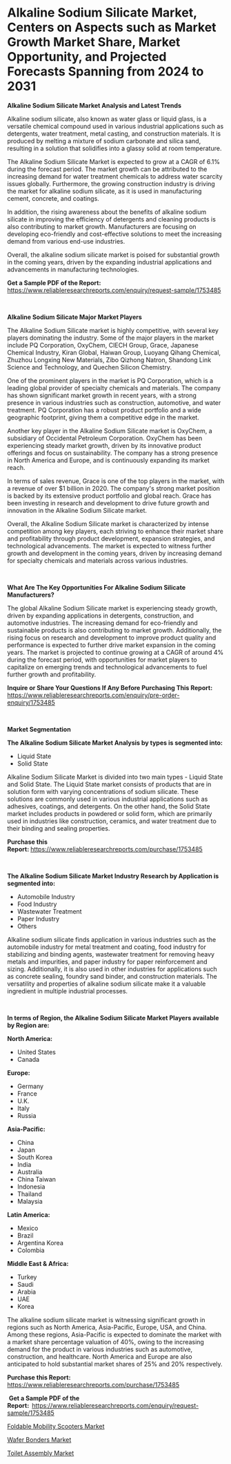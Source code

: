 <p><h1>Alkaline Sodium Silicate Market, Centers on Aspects such as Market Growth Market Share, Market Opportunity, and Projected Forecasts Spanning from 2024 to 2031</h1></p><p><strong>Alkaline Sodium Silicate Market Analysis and Latest Trends</strong></p>
<p><p>Alkaline sodium silicate, also known as water glass or liquid glass, is a versatile chemical compound used in various industrial applications such as detergents, water treatment, metal casting, and construction materials. It is produced by melting a mixture of sodium carbonate and silica sand, resulting in a solution that solidifies into a glassy solid at room temperature.</p><p>The Alkaline Sodium Silicate Market is expected to grow at a CAGR of 6.1% during the forecast period. The market growth can be attributed to the increasing demand for water treatment chemicals to address water scarcity issues globally. Furthermore, the growing construction industry is driving the market for alkaline sodium silicate, as it is used in manufacturing cement, concrete, and coatings.</p><p>In addition, the rising awareness about the benefits of alkaline sodium silicate in improving the efficiency of detergents and cleaning products is also contributing to market growth. Manufacturers are focusing on developing eco-friendly and cost-effective solutions to meet the increasing demand from various end-use industries.</p><p>Overall, the alkaline sodium silicate market is poised for substantial growth in the coming years, driven by the expanding industrial applications and advancements in manufacturing technologies.</p></p>
<p><strong>Get a Sample PDF of the Report:&nbsp;</strong> <a href="https://www.reliableresearchreports.com/enquiry/request-sample/1753485">https://www.reliableresearchreports.com/enquiry/request-sample/1753485</a></p>
<p>&nbsp;</p>
<p><strong>Alkaline Sodium Silicate Major Market Players</strong></p>
<p><p>The Alkaline Sodium Silicate market is highly competitive, with several key players dominating the industry. Some of the major players in the market include PQ Corporation, OxyChem, CIECH Group, Grace, Japanese Chemical Industry, Kiran Global, Haiwan Group, Luoyang Qihang Chemical, Zhuzhou Longxing New Materials, Zibo Qizhong Natron, Shandong Link Science and Technology, and Quechen Silicon Chemistry.</p><p>One of the prominent players in the market is PQ Corporation, which is a leading global provider of specialty chemicals and materials. The company has shown significant market growth in recent years, with a strong presence in various industries such as construction, automotive, and water treatment. PQ Corporation has a robust product portfolio and a wide geographic footprint, giving them a competitive edge in the market.</p><p>Another key player in the Alkaline Sodium Silicate market is OxyChem, a subsidiary of Occidental Petroleum Corporation. OxyChem has been experiencing steady market growth, driven by its innovative product offerings and focus on sustainability. The company has a strong presence in North America and Europe, and is continuously expanding its market reach.</p><p>In terms of sales revenue, Grace is one of the top players in the market, with a revenue of over $1 billion in 2020. The company's strong market position is backed by its extensive product portfolio and global reach. Grace has been investing in research and development to drive future growth and innovation in the Alkaline Sodium Silicate market.</p><p>Overall, the Alkaline Sodium Silicate market is characterized by intense competition among key players, each striving to enhance their market share and profitability through product development, expansion strategies, and technological advancements. The market is expected to witness further growth and development in the coming years, driven by increasing demand for specialty chemicals and materials across various industries.</p></p>
<p>&nbsp;</p>
<p><strong>What Are The Key Opportunities For Alkaline Sodium Silicate Manufacturers?</strong></p>
<p><p>The global Alkaline Sodium Silicate market is experiencing steady growth, driven by expanding applications in detergents, construction, and automotive industries. The increasing demand for eco-friendly and sustainable products is also contributing to market growth.  Additionally, the rising focus on research and development to improve product quality and performance is expected to further drive market expansion in the coming years. The market is projected to continue growing at a CAGR of around 4% during the forecast period, with opportunities for market players to capitalize on emerging trends and technological advancements to fuel further growth and profitability.</p></p>
<p><strong>Inquire or Share Your Questions If Any Before Purchasing This Report:</strong> <a href="https://www.reliableresearchreports.com/enquiry/pre-order-enquiry/1753485">https://www.reliableresearchreports.com/enquiry/pre-order-enquiry/1753485</a></p>
<p>&nbsp;</p>
<p><strong>Market Segmentation</strong></p>
<p><strong>The Alkaline Sodium Silicate Market Analysis by types is segmented into:</strong></p>
<p><ul><li>Liquid State</li><li>Solid State</li></ul></p>
<p><p>Alkaline Sodium Silicate Market is divided into two main types - Liquid State and Solid State. The Liquid State market consists of products that are in solution form with varying concentrations of sodium silicate. These solutions are commonly used in various industrial applications such as adhesives, coatings, and detergents. On the other hand, the Solid State market includes products in powdered or solid form, which are primarily used in industries like construction, ceramics, and water treatment due to their binding and sealing properties.</p></p>
<p><strong>Purchase this Report:&nbsp;</strong><a href="https://www.reliableresearchreports.com/purchase/1753485">https://www.reliableresearchreports.com/purchase/1753485</a></p>
<p>&nbsp;</p>
<p><strong>The Alkaline Sodium Silicate Market Industry Research by Application is segmented into:</strong></p>
<p><ul><li>Automobile Industry</li><li>Food Industry</li><li>Wastewater Treatment</li><li>Paper Industry</li><li>Others</li></ul></p>
<p><p>Alkaline sodium silicate finds application in various industries such as the automobile industry for metal treatment and coating, food industry for stabilizing and binding agents, wastewater treatment for removing heavy metals and impurities, and paper industry for paper reinforcement and sizing. Additionally, it is also used in other industries for applications such as concrete sealing, foundry sand binder, and construction materials. The versatility and properties of alkaline sodium silicate make it a valuable ingredient in multiple industrial processes.</p></p>
<p>&nbsp;</p>
<p><strong>In terms of Region, the Alkaline Sodium Silicate Market Players available by Region are:</strong></p>
<p>
    <p> <strong> North America: </strong>
        <ul>
            <li>United States</li>
            <li>Canada</li>
        </ul>
        </p> 
    <p> <strong> Europe: </strong>
        <ul>
            <li>Germany</li>
            <li>France</li>
            <li>U.K.</li>
            <li>Italy</li>
            <li>Russia</li>
        </ul>
        </p> 
    <p> <strong> Asia-Pacific: </strong>
        <ul>
            <li>China</li>
            <li>Japan</li>
            <li>South Korea</li>
            <li>India</li>
            <li>Australia</li>
            <li>China Taiwan</li>
            <li>Indonesia</li>
            <li>Thailand</li>
            <li>Malaysia</li>
        </ul>
        </p> 
    <p> <strong> Latin America: </strong>
        <ul>
            <li>Mexico</li>
            <li>Brazil</li>
            <li>Argentina Korea</li>
            <li>Colombia</li>
        </ul>
        </p> 
    <p> <strong> Middle East & Africa: </strong>
        <ul>
            <li>Turkey</li>
            <li>Saudi</li>
            <li>Arabia</li>
            <li>UAE</li>
            <li>Korea</li>
        </ul>
    </p>
    </p>
<p><p>The alkaline sodium silicate market is witnessing significant growth in regions such as North America, Asia-Pacific, Europe, USA, and China. Among these regions, Asia-Pacific is expected to dominate the market with a market share percentage valuation of 40%, owing to the increasing demand for the product in various industries such as automotive, construction, and healthcare. North America and Europe are also anticipated to hold substantial market shares of 25% and 20% respectively.</p></p>
<p><strong>Purchase this Report: </strong><a href="https://www.reliableresearchreports.com/purchase/1753485">https://www.reliableresearchreports.com/purchase/1753485</a></p>
<p>&nbsp;<strong>Get a Sample PDF of the Report:&nbsp;&nbsp;</strong><a href="https://www.reliableresearchreports.com/enquiry/request-sample/1753485">https://www.reliableresearchreports.com/enquiry/request-sample/1753485</a></p>
<p><strong></strong></p>
<p><p><a href="https://view.publitas.com/reportprime-1/foldable-mobility-scooters-market-size-furnishes-valuable-information-encompassing-market-share-market-trends-and-projections-spanning-from-2023-to-2030/">Foldable Mobility Scooters Market</a></p><p><a href="https://view.publitas.com/reportprime-1/wafer-bonders-market-offers-provide-insightful-data-for-the-time-period-from-2023-to-2030-and-also-provide-analysis-based-on-application-type-and-region/">Wafer Bonders Market</a></p><p><a href="https://view.publitas.com/reportprime-1/toilet-assembly-market-dynamics-2023-2030-also-about-its-market-trends-projections-and-opportunities/">Toilet Assembly Market</a></p></p>